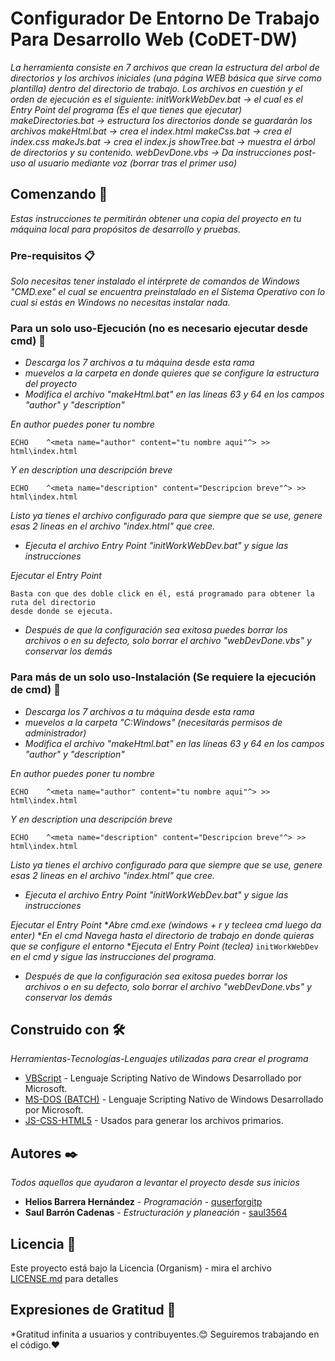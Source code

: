 # Configurador De Entorno De Trabajo Para Desarrollo Web (CoDET-DW)

_La herramienta consiste en 7 archivos que crean la estructura del arbol de directorios_
_y los archivos iniciales (una página WEB básica que sirve como plantilla) dentro del_
_directorio de trabajo. Los archivos en cuestión y el orden de ejecución es el siguiente:_
_initWorkWebDev.bat -> el cual es el Entry Point del programa (Es el que tienes que ejecutar)_
_makeDirectories.bat -> estructura los directorios donde se guardarán los archivos_
_makeHtml.bat -> crea el index.html_
_makeCss.bat -> crea el index.css_
_makeJs.bat -> crea el index.js_
_showTree.bat -> muestra el árbol de directorios y su contenido._
_webDevDone.vbs -> Da instrucciones post-uso al usuario mediante voz (borrar tras el primer uso)_


## Comenzando 🚀

_Estas instrucciones te permitirán obtener una copia del proyecto en tu máquina local para propósitos de desarrollo y pruebas._

### Pre-requisitos 📋

_Solo necesitas tener instalado el intérprete de comandos de Windows_
_"CMD.exe" el cual se encuentra preinstalado en el Sistema Operativo_
_con lo cual si estás en Windows no necesitas instalar nada._

### Para un solo uso-Ejecución (no es necesario ejecutar desde cmd) 🚀
* _Descarga los 7 archivos a tu máquina desde esta rama_
* _muevelos a la carpeta en donde quieres que se configure la estructura del proyecto_
* _Modifica el archivo "makeHtml.bat" en las líneas 63 y 64 en los campos_
    _"author" y "description"_

_En author puedes poner tu nombre_

```
ECHO    ^<meta name="author" content="tu nombre aqui"^> >> html\index.html
```

_Y en description una descripción breve_

```
ECHO    ^<meta name="description" content="Descripcion breve"^> >> html\index.html
```
_Listo ya tienes el archivo configurado para que siempre que se use, genere esas 2 lineas_
_en el archivo "index.html" que cree._

* _Ejecuta el archivo Entry Point "initWorkWebDev.bat" y sigue las instrucciones_

_Ejecutar el Entry Point_

```
Basta con que des doble click en él, está programado para obtener la ruta del directorio
desde donde se ejecuta. 
```
* _Después de que la configuración sea exitosa puedes borrar los archivos_
_o en su defecto, solo borrar el archivo "webDevDone.vbs" y conservar los demás_




### Para más de un solo uso-Instalación (Se requiere la ejecución de cmd) 🔧

* _Descarga los 7 archivos a tu máquina desde esta rama_
* _muevelos a la carpeta "C:Windows" (necesitarás permisos de administrador)_
* _Modifica el archivo "makeHtml.bat" en las líneas 63 y 64 en los campos_
    _"author" y "description"_

_En author puedes poner tu nombre_

```
ECHO    ^<meta name="author" content="tu nombre aqui"^> >> html\index.html
```

_Y en description una descripción breve_

```
ECHO    ^<meta name="description" content="Descripcion breve"^> >> html\index.html
```
_Listo ya tienes el archivo configurado para que siempre que se use, genere esas 2 lineas_
_en el archivo "index.html" que cree._

* _Ejecuta el archivo Entry Point "initWorkWebDev.bat" y sigue las instrucciones_

_Ejecutar el Entry Point_
    *_Abre cmd.exe (windows + r y tecleea cmd luego da enter)_
    *_En el cmd Navega hasta el directorio de trabajo en donde quieras que se configure el_
     _entorno_
    *_Ejecuta el Entry Point (teclea)_
    ```
    initWorkWebDev
    ```
    _en el cmd y sigue las instrucciones del programa._

* _Después de que la configuración sea exitosa puedes borrar los archivos_
_o en su defecto, solo borrar el archivo "webDevDone.vbs" y conservar los demás_

## Construido con 🛠️

_Herramientas-Tecnologías-Lenguajes utilizadas para crear el programa_

* [VBScript](https://es.wikipedia.org/wiki/VBScript) - Lenguaje Scripting Nativo de Windows Desarrollado por Microsoft.
* [MS-DOS (BATCH)](https://es.wikipedia.org/wiki/Archivo_batch) - Lenguaje Scripting Nativo de Windows Desarrollado por Microsoft.
* [JS-CSS-HTML5](https://es.wikipedia.org/wiki/Desarrollo_web) - Usados para generar los archivos primarios.

## Autores ✒️

_Todos aquellos que ayudaron a levantar el proyecto desde sus inicios_

* **Helios Barrera Hernández** - *Programación* - [quserforgitp](https://github.com/quserforgitp/)
* **Saul Barrón Cadenas** - *Estructuración y planeación* - [saul3564](https://github.com/saul3564/)

## Licencia 📄

Este proyecto está bajo la Licencia (Organism) - mira el archivo [LICENSE.md](LICENSE.md) para detalles

## Expresiones de Gratitud 🎁

*Gratitud infinita a usuarios y contribuyentes.😊
 Seguiremos trabajando en el código.❤️
